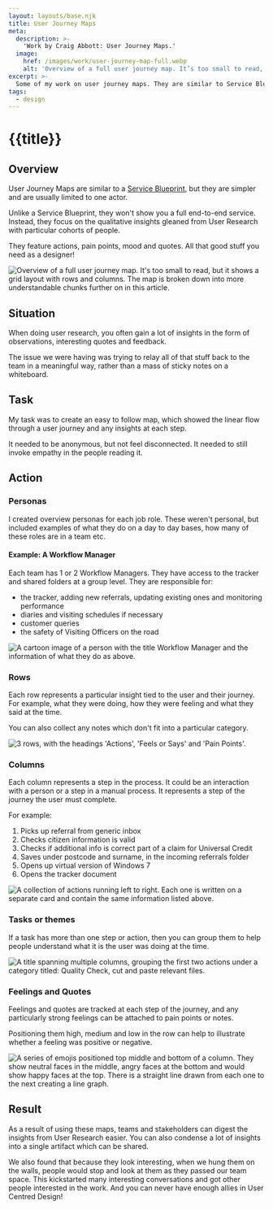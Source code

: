 ```yaml
---
layout: layouts/base.njk
title: User Journey Maps
meta:
  description: >-
    'Work by Craig Abbott: User Journey Maps.'
  image:
    href: /images/work/user-journey-map-full.webp
    alt: 'Overview of a full user journey map. It’s too small to read, but it shows a grid layout with rows and columns. The map is broken down into more understandable chunks further on in this article.'
excerpt: >-
  Some of my work on user journey maps. They are similar to Service Blueprints but focus more on qualitative insights gleaned from user research. They feature actions, moods, pain points and quotes.
tags:
  - design
---
```


# {{title}}

## Overview

User Journey Maps are similar to a [Service Blueprint](/work/service-blueprints), but they are simpler and are usually limited to one actor.

Unlike a Service Blueprint, they won't show you a full end-to-end service. Instead, they focus on the qualitative insights gleaned from User Research with particular cohorts of people.

They feature actions, pain points, mood and quotes. All that good stuff you need as a designer!

![Overview of a full user journey map. It's too small to read, but it shows a grid layout with rows and columns. The map is broken down into more understandable chunks further on in this article.](/images/work/user-journey-map-full.webp)

## Situation

When doing user research, you often gain a lot of insights in the form of observations, interesting quotes and feedback. 

The issue we were having was trying to relay all of that stuff back to the team in a meaningful way, rather than a mass of sticky notes on a whiteboard.

## Task

My task was to create an easy to follow map, which showed the linear flow through a user journey and any insights at each step.

It needed to be anonymous, but not feel disconnected. It needed to still invoke empathy in the people reading it.

## Action

### Personas

I created overview personas for each job role. These weren't personal, but included examples of what they do on a day to day bases, how many of these roles are in a team etc.

#### Example: A Workflow Manager

Each team has 1 or 2 Workflow Managers. They have access to the tracker and shared folders at a group level. They are responsible for:
- the tracker, adding new referrals, updating existing ones and monitoring performance
- diaries and visiting schedules if necessary
- customer queries
- the safety of Visiting Officers on the road

![A cartoon image of a person with the title Workflow Manager and the information of what they do as above.](/images/work/user-journey-map-persona.webp)

### Rows

Each row represents a particular insight tied to the user and their journey. For example, what they were doing, how they were feeling and what they said at the time.

You can also collect any notes which don't fit into a particular category.

![3 rows, with the headings 'Actions', 'Feels or Says' and 'Pain Points'.](/images/work/user-journey-map-rows.webp)


### Columns

Each column represents a step in the process. It could be an interaction with a person or a step in a manual process. It represents a step of the journey the user must complete.

For example:
1. Picks up referral from generic inbox
2. Checks citizen information is valid
3. Checks if additional info is correct part of a claim for Universal Credit
4. Saves under postcode and surname, in the incoming referrals folder
5. Opens up virtual version of Windows 7
6. Opens the tracker document

![A collection of actions running left to right. Each one is written on a separate card and contain the same information listed above.](/images/work/user-journey-map-actions.webp)

### Tasks or themes

If a task has more than one step or action, then you can group them to help people understand what it is the user was doing at the time.

![A title spanning multiple columns, grouping the first two actions under a category titled: Quality Check, cut and paste relevant files.](/images/work/user-journey-map-tasks.webp)

### Feelings and Quotes

Feelings and quotes are tracked at each step of the journey, and any particularly strong feelings can be attached to pain points or notes.

Positioning them high, medium and low in the row can help to illustrate whether a feeling was positive or negative.

![A series of emojis positioned top middle and bottom of a column. They show neutral faces in the middle, angry faces at the bottom and would show happy faces at the top. There is a straight line drawn from each one to the next creating a line graph.](/images/work/user-journey-map-feels.webp)

## Result

As a result of using these maps, teams and stakeholders can digest the insights from User Research easier. You can also condense a lot of insights into a single artifact which can be shared.

We also found that because they look interesting, when we hung them on the walls, people would stop and look at them as they passed our team space. This kickstarted many interesting conversations and got other people interested in the work. And you can never have enough allies in User Centred Design!
